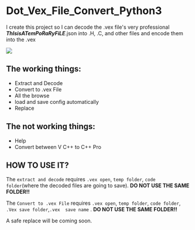 # Dot_Vex_File_Convert_Python3

I create this project so I can decode the .vex file's very professional ___ThIsisATemPoRaRyFiLE___.json into .H, .C, and other files and encode them into the .vex

![](https://github.com/dingyifei/Dot_Vex_File_Convert_Python3/blob/master/screenshots/screenshot.png)



## The working things:

- Extract and Decode
- Convert to .vex File
- All the browse
- load and save config automatically
- Replace

## The not working things:

- Help
- Convert between V C++ to C++ Pro

## HOW TO USE IT?

The `extract and decode` requires `.vex open`, `temp folder`, `code folder`(where the decoded files are going to save). **DO NOT USE THE SAME FOLDER!!**



The `Convert to .vex File` requires `.vex open`, `temp folder`, `code folder`, `.Vex save folder`,`.vex  save name` . **DO NOT USE THE SAME FOLDER!!**



A safe replace will be coming soon.

